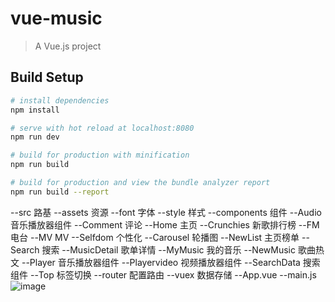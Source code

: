 # vue-music

> A Vue.js project

## Build Setup

``` bash
# install dependencies
npm install

# serve with hot reload at localhost:8080
npm run dev

# build for production with minification
npm run build

# build for production and view the bundle analyzer report
npm run build --report
```

--src              路基
  --assets         资源
      --font       字体
      --style      样式
  --components     组件
        --Audio           音乐播放器组件
        --Comment         评论
        --Home            主页
              --Crunchies       新歌排行榜
              --FM              电台
              --MV              MV
              --Selfdom         个性化
                  --Carousel          轮播图
                  --NewList           主页榜单
                  --Search            搜索
        --MusicDetail     歌单详情
        --MyMusic         我的音乐
        --NewMusic        歌曲热文
        --Player          音乐播放器组件
        --Playervideo     视频播放器组件
        --SearchData      搜索组件
        --Top             标签切换
  --router         配置路由
  --vuex           数据存储
  --App.vue
  --main.js
![image](https://github.com/ZhongAndGit/VueApp/raw/master/src/components/Loding/logding.gif)
